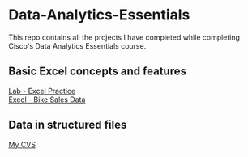 # Data-Analytics-Essentials
This repo contains all the projects I have completed while completing Cisco's Data Analytics Essentials course.

## Basic Excel concepts and features
<a href="https://skillsforall.com/launch?id=1b81c11b-147b-49aa-8f87-a3469f24d280&tab=curriculum&view=0c90358e-c329-547c-b958-905930c174b0">Lab - Excel Practice</a>
<br>
<a href="https://github.com/DkOwusuA004/Data-Analytics-Essentials/blob/main/Bike_Sales_Data.xlsx">Excel - Bike Sales Data</a>

## Data in structured files
<a href="MyCSV.csv">My CVS</a>
